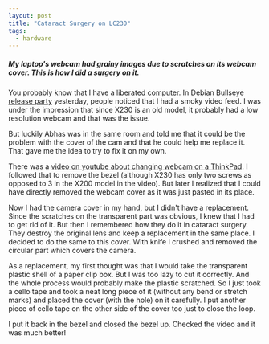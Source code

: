 ```yaml
---
layout: post
title: "Cataract Surgery on LC230"
tags:
  - hardware
---
```


##### My laptop's webcam had grainy images due to scratches on its webcam cover. This is how I did a surgery on it. #####

You probably know that I have a [liberated computer](/liberated-computer/). In Debian Bullseye [release party](https://twitter.com/asdofindia/status/1426772031324889090) yesterday, people noticed that I had a smoky video feed. I was under the impression that since X230 is an old model, it probably had a low resolution webcam and that was the issue.

But luckily Abhas was in the same room and told me that it could be the problem with the cover of the cam and that he could help me replace it. That gave me the idea to try to fix it on my own.

There was a [video on youtube about changing webcam on a ThinkPad](https://www.youtube.com/watch?v=Vd78czAT4pA). I followed that to remove the bezel (although X230 has only two screws as opposed to 3 in the X200 model in the video). But later I realized that I could have directly removed the webcam cover as it was just pasted in its place.

Now I had the camera cover in my hand, but I didn't have a replacement. Since the scratches on the transparent part was obvious, I knew that I had to get rid of it. But then I remembered how they do it in cataract surgery. They destroy the original lens and keep a replacement in the same place. I decided to do the same to this cover. With knife I crushed and removed the circular part which covers the camera.

As a replacement, my first thought was that I would take the transparent plastic shell of a paper clip box. But I was too lazy to cut it correctly. And the whole process would probably make the plastic scratched. So I just took a cello tape and took a neat long piece of it (without any bend or stretch marks) and placed the cover (with the hole) on it carefully. I put another piece of cello tape on the other side of the cover too just to close the loop.

I put it back in the bezel and closed the bezel up. Checked the video and it was much better!
